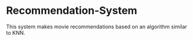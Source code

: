 # Recommendation-System
This system makes movie recommendations based on an algorithm similar to KNN.
